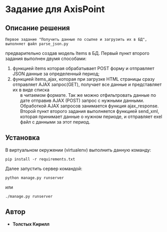 # Задание для AxisPoint

## Описание решения

    Первое задание "Получить данные по ссылке и загрузить их в БД", выполняет файл parse_json.py
предварительно создав модель Items в БД. Первый пункт второго задания выполнен двумя способами:
1. функцией items которая обрабатывает POST форму и отправляет JSON данные за определенный период;
2. функцией items_ajax, которая при загрузке HTML страницы сразу отправляет AJAX запрос(GET), получает
все данные и представляет их в виде списка <ul> в читаемом формате. Так же можно отфильтровать данные
по дате отправив AJAX (POST) запрос с нужными данными. Обработкой AJAX запросов занимается функция
ajax_response.
    Второй пункт второго задания выполняется функцией send_xml, которая принимает данные о нужном
периоде, и отправляет exel файл с данными за этот период.


## Установка

В виртуальном окружении (virtualenv) выполнить данную команду:
```
pip install -r requirements.txt
```
Далее запустить сервер командой:
```
python manage.py runserver
```
или
```
./manage.py runserver
```


## Автор

* **Толстых Кирилл**